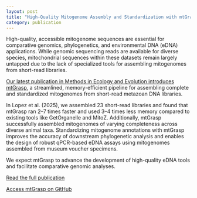 ```yaml
---  
layout: post  
title: "High-Quality Mitogenome Assembly and Standardization with mtGrasp"  
category: publication
---  
```


High-quality, accessible mitogenome sequences are essential for comparative genomics, phylogenetics, and environmental DNA (eDNA) applications. While genomic sequencing reads are available for diverse species, mitochondrial sequences within these datasets remain largely untapped due to the lack of specialized tools for assembling mitogenomes from short-read libraries.

[Our latest publication in Methods in Ecology and Evolution introduces mtGrasp](https://doi.org/10.1111/2041-210X.14506), a streamlined, memory-efficient pipeline for assembling complete and standardized mitogenomes from short-read metazoan DNA libraries.

In Lopez et al. (2025), we assembled 23 short-read libraries and found that mtGrasp ran 2–7 times faster and used 3–4 times less memory compared to existing tools like GetOrganelle and MitoZ. Additionally, mtGrasp successfully assembled mitogenomes of varying completeness across diverse animal taxa. Standardizing mitogenome annotations with mtGrasp improves the accuracy of downstream phylogenetic analysis and enables the design of robust qPCR-based eDNA assays using mitogenomes assembled from museum voucher specimens.

We expect mtGrasp to advance the development of high-quality eDNA tools and facilitate comparative genomic analyses.

[Read the full publication](https://doi.org/10.1111/2041-210X.14506)

[Access mtGrasp on GitHub](https://github.com/bcgsc/mtGrasp)
